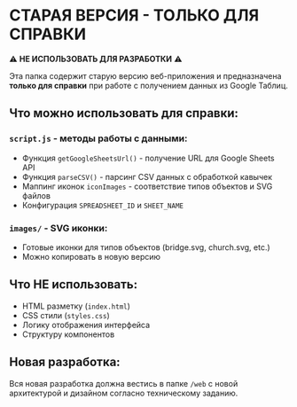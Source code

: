 # СТАРАЯ ВЕРСИЯ - ТОЛЬКО ДЛЯ СПРАВКИ

⚠️ **НЕ ИСПОЛЬЗОВАТЬ ДЛЯ РАЗРАБОТКИ** ⚠️

Эта папка содержит старую версию веб-приложения и предназначена **только для справки** при работе с получением данных из Google Таблиц.

## Что можно использовать для справки:

### `script.js` - методы работы с данными:
- Функция `getGoogleSheetsUrl()` - получение URL для Google Sheets API
- Функция `parseCSV()` - парсинг CSV данных с обработкой кавычек
- Маппинг иконок `iconImages` - соответствие типов объектов и SVG файлов
- Конфигурация `SPREADSHEET_ID` и `SHEET_NAME`

### `images/` - SVG иконки:
- Готовые иконки для типов объектов (bridge.svg, church.svg, etc.)
- Можно копировать в новую версию

## Что НЕ использовать:
- HTML разметку (`index.html`)
- CSS стили (`styles.css`) 
- Логику отображения интерфейса
- Структуру компонентов

## Новая разработка:
Вся новая разработка должна вестись в папке `/web` с новой архитектурой и дизайном согласно техническому заданию.